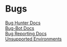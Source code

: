 # Bugs

[Bug Hunter Docs](bugs/bug-hunter)  
[Bug-Bot Docs](bugs/bugbot)  
[Bug Reporting Docs](bugs/reporting)  
[Unsupported Environments](bugs/unsupported)  
